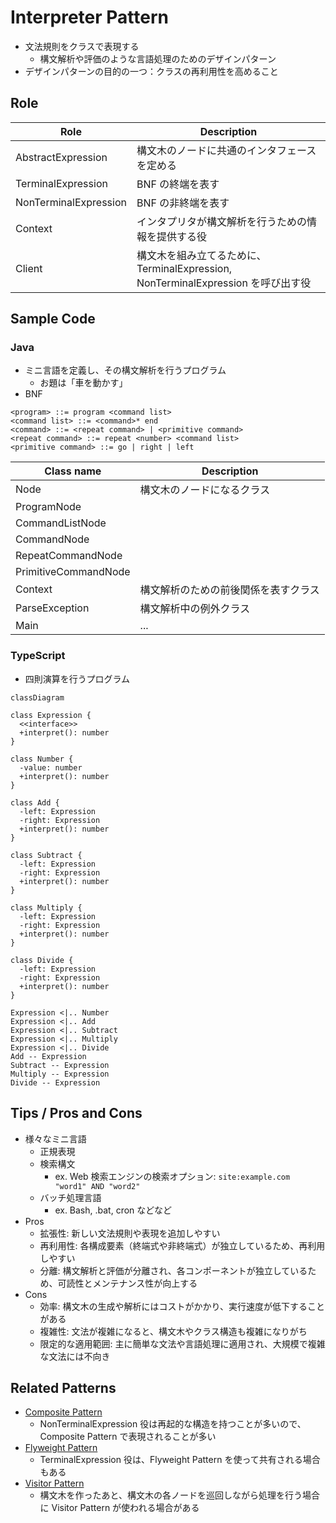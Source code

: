 # Interpreter Pattern

- 文法規則をクラスで表現する
  - 構文解析や評価のような言語処理のためのデザインパターン
- デザインパターンの目的の一つ：クラスの再利用性を高めること

## Role

| Role                  | Description                                                                      |
| --------------------- | -------------------------------------------------------------------------------- |
| AbstractExpression    | 構文木のノードに共通のインタフェースを定める                                     |
| TerminalExpression    | BNF の終端を表す                                                                 |
| NonTerminalExpression | BNF の非終端を表す                                                               |
| Context               | インタプリタが構文解析を行うための情報を提供する役                               |
| Client                | 構文木を組み立てるために、TerminalExpression, NonTerminalExpression を呼び出す役 |

## Sample Code

### Java

- ミニ言語を定義し、その構文解析を行うプログラム
  - お題は「車を動かす」
- BNF

```
<program> ::= program <command list>
<command list> ::= <command>* end
<command> ::= <repeat command> | <primitive command>
<repeat command> ::= repeat <number> <command list>
<primitive command> ::= go | right | left
```

| Class name           | Description                          |
| -------------------- | ------------------------------------ |
| Node                 | 構文木のノードになるクラス           |
| ProgramNode          | <program>                            |
| CommandListNode      | <command list>                       |
| CommandNode          | <command>                            |
| RepeatCommandNode    | <repeat command>                     |
| PrimitiveCommandNode | <primitive command>                  |
| Context              | 構文解析のための前後関係を表すクラス |
| ParseException       | 構文解析中の例外クラス               |
| Main                 | ...                                  |

### TypeScript

- 四則演算を行うプログラム

```mermaid
classDiagram

class Expression {
  <<interface>>
  +interpret(): number
}

class Number {
  -value: number
  +interpret(): number
}

class Add {
  -left: Expression
  -right: Expression
  +interpret(): number
}

class Subtract {
  -left: Expression
  -right: Expression
  +interpret(): number
}

class Multiply {
  -left: Expression
  -right: Expression
  +interpret(): number
}

class Divide {
  -left: Expression
  -right: Expression
  +interpret(): number
}

Expression <|.. Number
Expression <|.. Add
Expression <|.. Subtract
Expression <|.. Multiply
Expression <|.. Divide
Add -- Expression
Subtract -- Expression
Multiply -- Expression
Divide -- Expression
```

## Tips / Pros and Cons

- 様々なミニ言語
  - 正規表現
  - 検索構文
    - ex. Web 検索エンジンの検索オプション: `site:example.com "word1" AND "word2"`
  - バッチ処理言語
    - ex. Bash, .bat, cron などなど
- Pros
  - 拡張性: 新しい文法規則や表現を追加しやすい
  - 再利用性: 各構成要素（終端式や非終端式）が独立しているため、再利用しやすい
  - 分離: 構文解析と評価が分離され、各コンポーネントが独立しているため、可読性とメンテナンス性が向上する
- Cons
  - 効率: 構文木の生成や解析にはコストがかかり、実行速度が低下することがある
  - 複雑性: 文法が複雑になると、構文木やクラス構造も複雑になりがち
  - 限定的な適用範囲: 主に簡単な文法や言語処理に適用され、大規模で複雑な文法には不向き

## Related Patterns

- [Composite Pattern](../11-composite-pattern/)
  - NonTerminalExpression 役は再起的な構造を持つことが多いので、Composite Pattern で表現されることが多い
- [Flyweight Pattern](../20-flyweight-pattern/)
  - TerminalExpression 役は、Flyweight Pattern を使って共有される場合もある
- [Visitor Pattern](../13-visitor-pattern/)
  - 構文木を作ったあと、構文木の各ノードを巡回しながら処理を行う場合に Visitor Pattern が使われる場合がある
